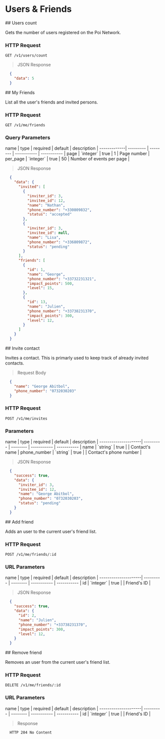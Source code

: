 # Users & Friends

<div class="public-endpoint"><span class="unauth-endpoint"></span></div>
## Users count

Gets the number of users registered on the Poi Network.

### HTTP Request

`GET /v1/users/count`

>  JSON Response

```json
  {
    "data": 5
  }
```

<div class="public-endpoint"></div>
## My Friends

List all the user's friends and invited persons.

### HTTP Request

`GET /v1/me/friends`

### Query Parameters

<div class="params-table"></div>
name         | type      | required | default     | description |
-------------| --------- | -------- | ----------- | ----------- |
page         | `integer` | true     | 1           | Page number |
per_page     | `integer` | true     | 50          | Number of events per page |

>  JSON Response

```json
  {
    "data": {
      "invited": [
        {
          "inviter_id": 3,
          "invitee_id": 12,
          "name": "Nathan",
          "phone_number": "+330809832",
          "status": "accepted"
        },
        {
          "inviter_id": 3,
          "invitee_id": null,
          "name": "Lisa",
          "phone_number": "+336809872",
          "status": "pending"
        }
      ],
      "friends": [
        {
          "id": 1,
          "name": "George",
          "phone_number": "+33732231321",
          "impact_points": 500,
          "level": 15,
        },
        {
          "id": 13,
          "name": "Julien",
          "phone_number": "+33738231370",
          "impact_points": 300,
          "level": 12,
        }
      ]  
    }
  }
```

<div class="public-endpoint"></div>
## Invite contact

Invites a contact. This is primarly used to keep track of already invited contacts.

> Request Body

```json
  {
    "name": "George Abitbol",
    "phone_number": "0732030203"
  }
```

### HTTP Request

`POST /v1/me/invites`

### Parameters

<div class="params-table"></div>
name                 | type      | required | default     | description |
---------------------| --------- | -------- | ----------- | ----------- |
name         | `string`  | true  |         | Contact's name |
phone_number | `string`  | true  |         | Contact's phone number |

>  JSON Response

```json
  {
    "success": true,
    "data": {
      "inviter_id": 3,
      "invitee_id": 12,
      "name": "George Abitbol",
      "phone_number": "0732030203",
      "status": "pending"
    }
  }
```

<div class="public-endpoint"></div>
## Add friend 

Adds an user to the current user's friend list.

### HTTP Request

`POST /v1/me/friends/:id`

### URL Parameters

<div class="params-table"></div>
name                 | type      | required | default     | description |
---------------------| --------- | -------- | ----------- | ----------- |
id                   | `integer` | true     |         | Friend's ID |

>  JSON Response

```json
  {
    "success": true,
    "data": {
      "id": 2,
      "name": "Julien",
      "phone_number": "+33738231370",
      "impact_points": 300,
      "level": 12,
    }
  }
```

<div class="public-endpoint"></div>
## Remove friend 

Removes an user from the current user's friend list.

### HTTP Request

`DELETE /v1/me/friends/:id`

### URL Parameters

<div class="params-table"></div>
name                 | type      | required | default     | description |
---------------------| --------- | -------- | ----------- | ----------- |
id                   | `integer` | true     |         | Friend's ID |

>  Response

```
  HTTP 204 No Content
```

